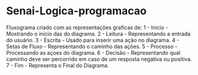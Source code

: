 # Senai-Logica-programacao

Fluxograma criado com as representações graficas de:
1 - Inicio - Mostrando o início das do diagrama.
2 - Leitura - Representando a entrada do usuário.
3 - Escrita - Usado para inserir uma ação no diagrama.
4 - Setas de Fluxo - Representando o caminho das ações.
5 - Processo - Processando as açoes do diagrama.
6 - Decisão - Representando qual caminho deve ser percorrido em caso de um resposta negativa ou positiva.
7 - Fim - Representa o Final do Diagrama.
